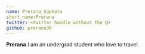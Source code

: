 ```yaml
---
name: Prerana Sapkota
short_name:Prerana
twitter: <twitter handle without the @>
github: prerana30
---
```


**Prerana** I am an undergrad student who love to travel.